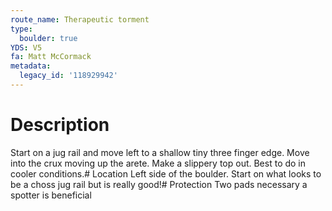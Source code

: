 ```yaml
---
route_name: Therapeutic torment
type:
  boulder: true
YDS: V5
fa: Matt McCormack
metadata:
  legacy_id: '118929942'
---
```

# Description
Start on a jug rail and move left to a shallow tiny three finger edge. Move into the crux moving up the arete. Make a slippery top out. Best to do in cooler conditions.# Location
Left side of the boulder. Start on what looks to be a choss jug rail but is really good!# Protection
Two pads necessary a spotter is beneficial